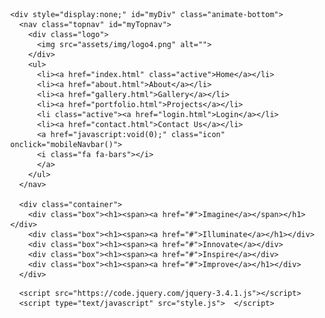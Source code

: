 <!DOCTYPE html>
<html>
<head>
    <meta charset='utf-8'>
    <meta http-equiv='X-UA-Compatible' content='IE=edge'>
    <title>Photography</title>
    <meta name='viewport' content='width=device-width, initial-scale=1'>
    <link rel='stylesheet' type='text/css' media='screen' href='main.css'>
    <link href="https://fonts.googleapis.com/css?family=Montserrat&display=swap" rel="stylesheet">
    <link rel="stylesheet" href="https://cdnjs.cloudflare.com/ajax/libs/font-awesome/4.7.0/css/font-awesome.min.css">
    <link rel="stylesheet" href="https://cdnjs.cloudflare.com/ajax/libs/animate.css/4.0.0/animate.min.css"/>
    <!--Scripts-->
      <script src="https://code.jquery.com/jquery-3.4.1.js"></script>
      <script src="https://ajax.googleapis.com/ajax/libs/jquery/3.3.1/jquery.min.js"></script>
    <link rel="stylesheet" href="loader.css">
    </head>
<body class="home"  onload="myFunction()" style="margin:0;">

  <div id="loader">
      <span></span>
      <span></span>
      <span></span>
      <span></span>
  </div>

    <div style="display:none;" id="myDiv" class="animate-bottom">
      <nav class="topnav" id="myTopnav">
        <div class="logo">
          <img src="assets/img/logo4.png" alt="">
        </div>
        <ul>
          <li><a href="index.html" class="active">Home</a></li>
          <li><a href="about.html">About</a></li>
          <li><a href="gallery.html">Gallery</a></li>
          <li><a href="portfolio.html">Projects</a></li>
          <li class="active"><a href="login.html">Login</a></li>
          <li><a href="contact.html">Contact Us</a></li>
          <a href="javascript:void(0);" class="icon" onclick="mobileNavbar()">
          <i class="fa fa-bars"></i>
          </a>
        </ul>
      </nav>

      <div class="container">
        <div class="box"><h1><span><a href="#">Imagine</a></span></h1></div>
        <div class="box"><h1><span><a href="#">Illuminate</a></h1></div>
        <div class="box"><h1><span><a href="#">Innovate</a></div>
        <div class="box"><h1><span><a href="#">Inspire</a></div>
        <div class="box"><h1><span><a href="#">Improve</a></h1></div>
      </div>
  </div>

      <script src="https://code.jquery.com/jquery-3.4.1.js"></script>
      <script type="text/javascript" src="style.js">  </script>
</body>
</html>
